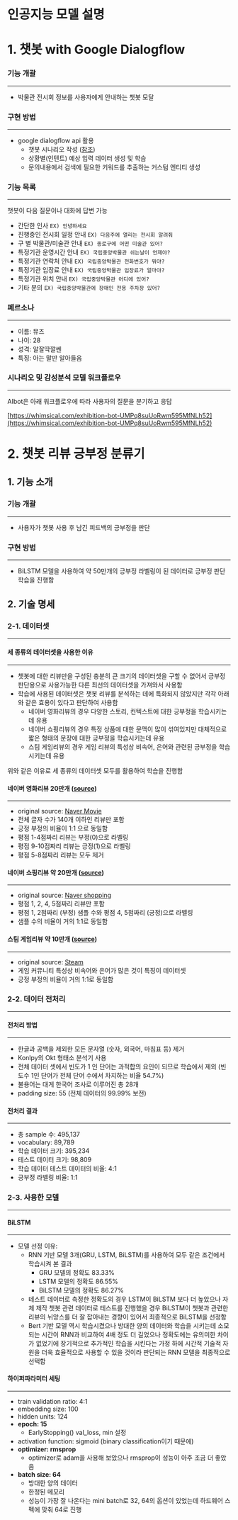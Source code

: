# 인공지능 모델 설명

# 1. 챗봇 with Google Dialogflow

### 기능 개괄

---

- 박물관 전시회 정보를 사용자에게 안내하는 챗봇 모달

### 구현 방법

---

- google dialogflow api 활용
  - 챗봇 시나리오 작성 ([참조](https://www.notion.so/2c6c48e8bf744fb7ac8778e26b5f9830))
  - 상황별(인텐트) 예상 입력 데이터 생성 및 학습
  - 문의내용에서 검색에 필요한 키워드를 추출하는 커스텀 엔티티 생성

### 기능 목록

---

챗봇이 다음 질문이나 대화에 답변 가능

- 간단한 인사 `EX) 안녕하세요`
- 진행중인 전시회 일정 안내 `EX) 다음주에 열리는 전시회 알려줘`
- 구 별 박물관/미술관 안내 `EX) 종로구에 어떤 미술관 있어?`
- 특정기관 운영시간 안내 `EX) 국립중앙박물관 쉬는날이 언제야?`
- 특정기관 연락처 안내 `EX) 국립중앙박물관 전화번호가 뭐야?`
- 특정기관 입장료 안내 `EX) 국립중앙박물관 입장료가 얼마야?`
- 특정기관 위치 안내 `EX) 국립중앙박물관 어디에 있어?`
- 기타 문의 `EX) 국립중앙박물관에 장애인 전용 주차장 있어?`

### 페르소나

---

- 이름: 뮤즈
- 나이: 28
- 성격: 알잘딱깔쎈
- 특징: 아는 말만 알아들음

### 시나리오 및 감성분석 모델 워크플로우

---

AIbot은 아래 워크플로우에 따라 사용자의 질문을 분기하고 응답

[https://whimsical.com/exhibition-bot-UMPq8suUoRwm595MfNLh52](https://whimsical.com/exhibition-bot-UMPq8suUoRwm595MfNLh52)

# 2. 챗봇 리뷰 긍부정 분류기

## 1. 기능 소개

### 기능 개괄

---

- 사용자가 챗봇 사용 후 남긴 피드백의 긍부정을 판단

### 구현 방법

---

- BiLSTM 모델을 사용하여 약 50만개의 긍부정 라벨링이 된 데이터로 긍부정 판단 학습을 진행함

## 2. 기술 명세

### 2-1. 데이터셋

---

#### **세** **종류의** **데이터셋을** **사용한** **이유**

---

- 챗봇에 대한 리뷰만을 구성된 충분히 큰 크기의 데이터셋을 구할 수 없어서 긍부정 판단용으로 사용가능한 다른 최선의 데이터셋을 가져와서 사용함
- 학습에 사용된 데이터셋은 챗봇 리뷰를 분석하는 데에 특화되지 않았지만 각각 아래와 같은 효용이 있다고 판단하여 사용함
  - 네이버 영화리뷰의 경우 다양한 스토리, 컨텍스트에 대한 긍부정을 학습시키는데 유용
  - 네이버 쇼핑리뷰의 경우 특정 상품에 대한 문맥이 많이 섞여있지만 대체적으로 짧은 형태의 문장에 대한 긍부정을 학습시키는데 유용
  - 스팀 게임리뷰의 경우 게임 리뷰의 특성상 비속어, 은어와 관련된 긍부정을 학습시키는데 유용

위와 같은 이유로 세 종류의 데이터셋 모두를 활용하여 학습을 진행함

#### **네이버** **영화리뷰** **20만개** ([source](https://github.com/e9t/nsmc/))

---

- original source: [Naver Movie](https://movie.naver.com/movie/point/af/list.naver)
- 전체 글자 수가 140개 이하인 리뷰만 포함
- 긍정 부정의 비율이 1:1 으로 동일함
- 평점 1-4점짜리 리뷰는 부정(0)으로 라벨링
- 평점 9-10점짜리 리뷰는 긍정(1)으로 라벨링
- 평점 5-8점짜리 리뷰는 모두 제거

#### **네이버** **쇼핑리뷰** **약** **20만개** ([source](https://github.com/bab2min/corpus/tree/master/sentiment))

---

- original source: [Naver shopping](https://shopping.naver.com/)
- 평점 1, 2, 4, 5점짜리 리뷰만 포함
- 평점 1, 2점짜리 (부정) 샘플 수와 평점 4, 5점짜리 (긍정)으로 라벨링
- 샘플 수의 비율이 거의 1:1로 동일함

#### **스팀** **게임리뷰** **약** **10만개** ([source](https://github.com/bab2min/corpus/tree/master/sentiment))

---

- original source: [Steam](https://www.notion.so/https-news-kbs-co-kr-news-view-do-ncd-5577726-0340bb2c07cf4f4788b3e84e01d9a4d8)
- 게임 커뮤니티 특성상 비속어와 은어가 많은 것이 특징이 데이터셋
- 긍정 부정의 비율이 거의 1:1로 동일함

### 2-2. 데이터 전처리

---

#### **전처리** **방법**

---

- 한글과 공백을 제외한 모든 문자열 (숫자, 외국어, 마침표 등) 제거
- Konlpy의 Okt 형태소 분석기 사용
- 전체 데이터 셋에서 빈도가 1 인 단어는 과적합의 요인이 되므로 학습에서 제외 (빈도수 1인 단어가 전체 단어 수에서 차지하는 비율 54.7%)
- 불용어는 대게 한국어 조사로 이루어진 총 28개
- padding size: 55 (전체 데이터의 99.99% 보전)

#### **전처리** **결과**

---

- 총 sample 수: 495,137
- vocabulary: 89,789
- 학습 데이터 크기: 395,234
- 테스트 데이터 크기: 98,809
- 학습 데이터 테스트 데이터의 비율: 4:1
- 긍부정 라벨링 비율: 1:1

### 2-3. **사용한** **모델**

---

#### **BiLSTM**

---

- 모델 선정 이유:
  - RNN 기반 모델 3개(GRU, LSTM, BiLSTM)를 사용하여 모두 같은 조건에서 학습시켜 본 결과
    - GRU 모델의 정확도 83.33%
    - LSTM 모델의 정확도 86.55%
    - BiLSTM 모델의 정확도 86.27%
  - 테스트 데이터로 측정한 정확도의 경우 LSTM이 BiLSTM 보다 더 높았으나 자체 제작 챗봇 관련 데이터로 테스트를 진행했을 경우 BiLSTM이 챗봇과 관련한 리뷰의 뉘앙스를 더 잘 잡아내는 경향이 있어서 최종적으로 BiLSTM을 선정함
  - Bert 기반 모델 역시 학습시켰으나 방대한 양의 데이터와 학습을 시키는데 소모되는 시간이 RNN과 비교하여 4배 정도 더 길었으나 정확도에는 유의미한 차이가 없었기에 장기적으로 추가적인 학습을 시킨다는 가정 하에 시간적 기술적 자원을 더욱 효율적으로 사용할 수 있을 것이라 판단되는 RNN 모델을 최종적으로 선택함

#### **하이퍼파라미터 세팅**

---

- train validation ratio: 4:1
- embedding size: 100
- hidden units: 124
- **epoch: 15**
  - EarlyStopping() val_loss, min 설정
- activation function: sigmoid (binary classification이기 때문에)
- **optimizer: rmsprop**
  - optimizer로 adam을 사용해 보았으나 rmsprop이 성능이 아주 조금 더 좋았음
- **batch size: 64**
  - 방대한 양의 데이터
  - 한정된 메모리
  - 성능이 가장 잘 나온다는 mini batch로 32, 64의 옵션이 있었는데 하드웨어 스펙에 맞춰 64로 진행
